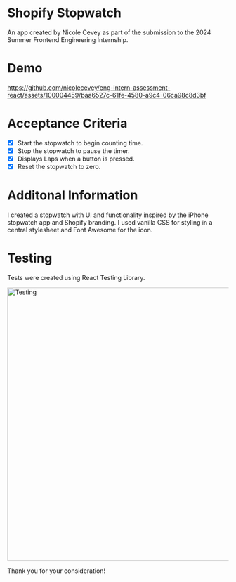 # Shopify Stopwatch

An app created by Nicole Cevey as part of the submission to the 2024 Summer Frontend Engineering Internship.

# Demo

https://github.com/nicolecevey/eng-intern-assessment-react/assets/100004459/baa6527c-61fe-4580-a9c4-06ca98c8d3bf

# Acceptance Criteria

- [x] Start the stopwatch to begin counting time.
- [x] Stop the stopwatch to pause the timer.
- [x] Displays Laps when a button is pressed.
- [x] Reset the stopwatch to zero.

# Additonal Information

I created a stopwatch with UI and functionality inspired by the iPhone stopwatch app and Shopify branding. I used vanilla CSS for styling in a central stylesheet and Font Awesome for the icon.


# Testing

Tests were created using React Testing Library.

<img width="623" alt="Testing" src="https://github.com/nicolecevey/eng-intern-assessment-react/assets/100004459/07c39ea3-a53f-4aa5-ab68-83708a702272">


Thank you for your consideration!
